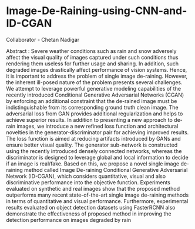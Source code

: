 # Image-De-Raining-using-CNN-and-ID-CGAN
Collaborator - Chetan Nadigar

Abstract :
Severe weather conditions such as rain and snow
adversely affect the visual quality of images captured under
such conditions thus rendering them useless for further usage
and sharing. In addition, such degraded images drastically affect
performance of vision systems. Hence, it is important to address
the problem of single image de-raining. However, the inherent
ill-posed nature of the problem presents several challenges. We
attempt to leverage powerful generative modeling capabilities
of the recently introduced Conditional Generative Adversarial
Networks (CGAN) by enforcing an additional constraint that
the de-rained image must be indistinguishable from its corresponding ground truth clean image. The adversarial loss from
GAN provides additional regularization and helps to achieve
superior results. In addition to presenting a new approach to
de-rain images, we introduce a new refined loss function and
architectural novelties in the generator-discriminator pair for
achieving improved results. The loss function is aimed at reducing
artifacts introduced by GANs and ensure better visual quality.
The generator sub-network is constructed using the recently introduced densely connected networks, whereas the discriminator
is designed to leverage global and local information to decide if
an image is real/fake. Based on this, we propose a novel single
image de-raining method called Image De-raining Conditional
Generative Adversarial Network (ID-CGAN), which considers
quantitative, visual and also discriminative performance into the
objective function. Experiments evaluated on synthetic and real
images show that the proposed method outperforms many recent
state-of-the-art single image de-raining methods in terms of
quantitative and visual performance. Furthermore, experimental
results evaluated on object detection datasets using FasterRCNN also demonstrate the effectiveness of proposed method
in improving the detection performance on images degraded by
rain
